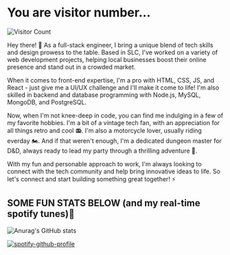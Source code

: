 # You are visitor number...


![Visitor Count](https://profile-counter.glitch.me/{lbako801/count.svg)

Hey there! 👋 As a full-stack engineer, I bring a unique blend of tech skills and design prowess to the table. Based in SLC, I've worked on a variety of web development projects, helping local businesses boost their online presence and stand out in a crowded market.

When it comes to front-end expertise, I'm a pro with HTML, CSS, JS, and React - just give me a UI/UX challenge and I'll make it come to life! I'm also skilled in backend and database programming with Node.js, MySQL, MongoDB, and PostgreSQL.

Now, when I'm not knee-deep in code, you can find me indulging in a few of my favorite hobbies. I'm a bit of a vintage tech fan, with an appreciation for all things retro and cool 📻. I'm also a motorcycle lover, usually riding everday 🏍️. And if that weren't enough, I'm a dedicated dungeon master for D&D, always ready to lead my party through a thrilling adventure 🐉.

With my fun and personable approach to work, I'm always looking to connect with the tech community and help bring innovative ideas to life. So let's connect and start building something great together! ⚡️

## SOME FUN STATS BELOW (and my real-time spotify tunes)👀
![Anurag's GitHub stats](https://github-readme-stats.vercel.app/api?username=lbako801&show_icons=true&theme=dark)


[![spotify-github-profile](https://spotify-github-profile.vercel.app/api/view?uid=1251467434&cover_image=true&theme=default&show_offline=false&background_color=121212)](https://github.com/kittinan/spotify-github-profile)
